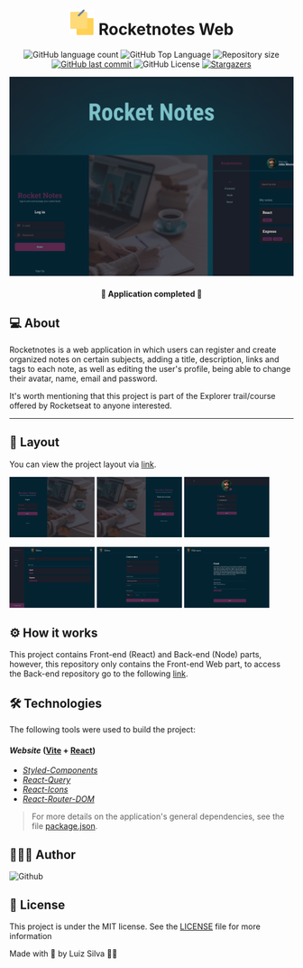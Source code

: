 <h1 align="center">
    <img src=".github/notes.svg" title="Rocketnotes" alt="" width="45px" />   
    Rocketnotes Web
</h1>

<p align="center">
  <img alt="GitHub language count" src="https://img.shields.io/github/languages/count/afsilvaluiz/rocketnotes-frontend">

  <img alt="GitHub Top Language" src="https://img.shields.io/github/languages/top/afsilvaluiz/rocketnotes-frontend" />

  <img alt="Repository size" src="https://img.shields.io/github/repo-size/afsilvaluiz/rocketnotes-frontend">
  
  <a href="https://github.com/afsilvaluiz/rocketnotes-frontend/commits/master">
    <img alt="GitHub last commit" src="https://img.shields.io/github/last-commit/afsilvaluiz/rocketnotes-frontend">
  </a>
 
  <img alt="GitHub License" src="https://img.shields.io/github/license/afsilvaluiz/rocketnotes-frontend">

   <a href="https://github.com/afsilvaluiz/rocketnotes-frontend/stargazers">
    <img alt="Stargazers" src="https://img.shields.io/github/stars/afsilvaluiz/rocketnotes-frontend?style=social">
  </a>
</p>

<p>
  <img src=".github/cover.png" alt="cover rocketnotes web" />
</p>

<h4 align="center"> 
	🚀 Application completed 🚀
</h4>

## 💻 About

Rocketnotes is a web application in which users can register and create organized notes on certain subjects, adding a title, description, links and tags to each note, as well as editing the user's profile, being able to change their avatar, name, email and password.

It's worth mentioning that this project is part of the Explorer trail/course offered by Rocketseat to anyone interested.

---

## 🎨 Layout

You can view the project layout via <a href="https://www.figma.com/file/ePICXYr6qQFPFHEttHlDvs/Rocketnotes?type=design&node-id=0-1&mode=design&t=qQju3Z5zkS3Yhkjs-0" target="_blank">link</a>.
 
<img title="SignUp" src=".github/SignIn.png" width="30%"></img> <img title="SignIn" src=".github/SignUp.png" width="30%"></img> <img title="Profile" src=".github/Profiles.png" width="30%"></img>

<img title="Home" src=".github/Home.png" width="30%"></img>  <img title="Create Note" src=".github/NoteCreate.png" width="30%"></img> <img title="Note Preview" src=".github/NotePreview.png" width="30%"></img>

## ⚙️ How it works

This project contains Front-end (React) and Back-end (Node) parts, however, this repository only contains the Front-end Web part, to access the Back-end repository go to the following <a href="https://github.com/afsilvaluiz/rocketnotes-backend" target="_blank">link</a>.


## 🛠 Technologies

The following tools were used to build the project:

#### *Website* ([Vite](https://vitejs.dev/)  +  [React](https://react.dev/))

-   *[Styled-Components](https://styled-components.com/)*
-   *[React-Query](https://react-query-v3.tanstack.com/)*
-   *[React-Icons](https://react-icons.github.io/react-icons/)*
-   *[React-Router-DOM](https://reactrouter.com/en/main/start/tutorial)*

> For more details on the application's general dependencies, see the file [package.json](https://github.com/afsilvaluiz/rocketnotes-frontend/blob/main/package.json).

## 🧑🏻‍💻 Author

 <img alt="Github" title="Github" src="https://github.com/afsilvaluiz.png" width="100px" >


## 📝 License

This project is under the MIT license. See the [LICENSE](./LICENSE) file for more information

Made with 💜 by Luiz Silva 👋🏽